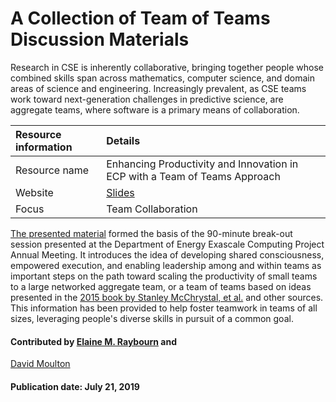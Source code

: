 # A Collection of Team of Teams Discussion Materials

<!--- deck start --->
Research in CSE is inherently collaborative, bringing together people whose combined skills span across mathematics, computer science, and domain areas of science and engineering. Increasingly prevalent, as CSE teams work toward next-generation challenges in predictive science, are aggregate teams, where software is a primary means of collaboration.
<!--- deck end --->

Resource information | Details 
:--- | :--- 
Resource name | Enhancing Productivity and Innovation in ECP with a Team of Teams Approach
Website | [Slides](https://doi.org/10.6084/m9.figshare.6151097)
Focus | Team Collaboration


[The presented material](https://doi.org/10.6084/m9.figshare.6151097) formed the basis of the 90-minute break-out session presented at the Department of Energy Exascale Computing Project Annual Meeting. It introduces the idea of developing shared consciousness, empowered execution, and enabling leadership among and within teams as important steps on the path toward scaling the productivity of small teams to a large networked aggregate team, or a team of teams based on ideas presented in the [2015 book by Stanley McChrystal, et al.](https://www.amazon.com/Team-Teams-Rules-Engagement-Complex/dp/1591847486 "Team of Teams: New Rules of Engagement for a Complex World") and other sources. This information has been provided to help foster teamwork in teams of all sizes, leveraging people's diverse skills in pursuit of a common goal.

#### Contributed by [Elaine M. Raybourn](https://github.com/elaineraybourn "Elaine Raybourn GitHub Profile") and
[David Moulton](https://github.com/jd-moulton "David Moulton GitHub Profile") 

#### Publication date:  July 21, 2019

<!---
Publish: yes
Categories: collaboration
Topics: strategies for more effective teams
Level: 2
Prerequisites: defaults
Aggregate: subresource
--->
